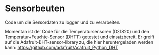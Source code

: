 # Sensorbeuten
Code um die Sensordaten zu loggen und zu verarbeiten.

Momentan ist der Code für die Temperatursensoren (DS1820) und den Temperatur+Feuchte-Sensor (DHT11) getestet und einsatzbereit. 
Er greift auf die Adafruit-DHT-sensor-library zu, die hier heruntergeladen werden kann:
https://github.com/adafruit/Adafruit_Python_DHT


